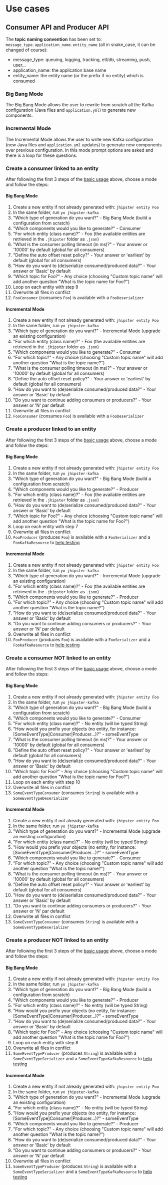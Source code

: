# Use cases

## Consumer API and Producer API

The **topic naming convention** has been set to: `message_type.application_name.entity_name` (all in snake_case, it can be changed of course):

- message_type: queuing, logging, tracking, etl/db, streaming, push, user...
- application_name: the application base name
- entity_name: the entity name (or the prefix if no entity) which is consumed

### Big Bang Mode

The Big Bang Mode allows the user to rewrite from scratch all the Kafka configuration (Java files and `application.yml`) to generate new components.

### Incremental Mode

The Incremental Mode allows the user to write new Kafka configuration (new Java files and `application.yml` updates) to generate new components over previous configuration. In this mode prompt options are asked and there is a loop for these questions.

### Create a consumer linked to an entity

After following the first 3 steps of the [basic usage](README.md#basic-usage) above, choose a mode and follow the steps:

#### Big Bang Mode

1. Create a new entity if not already generated with: `jhipster entity Foo`
2. In the same folder, run `yo jhipster-kafka`
3. "Which type of generation do you want?" - Big Bang Mode (build a configuration from scratch)
4. "Which components would you like to generate?" - Consumer
5. "For which entity (class name)?" - Foo (the available entities are retrieved in the `.jhipster` folder as `.json`)
6. "What is the consumer polling timeout (in ms)?" - Your answer or '10000' by default (global for all consumers)
7. "Define the auto offset reset policy?" - Your answer or 'earliest' by default (global for all consumers)
8. "How do you want to (de)serialize consumed/produced data?" - Your answer or 'Basic' by default
9. "Which topic for Foo?" - Any choice (choosing "Custom topic name" will add another question "What is the topic name for Foo?")
10. Loop on each entity with step 9
11. Overwrite all files in conflict
12. `FooConsumer` (consumes `Foo`) is available with a `FooDeserializer`

#### Incremental Mode

1. Create a new entity if not already generated with: `jhipster entity Foo`
2. In the same folder, run `yo jhipster-kafka`
3. "Which type of generation do you want?" - Incremental Mode (upgrade an existing configuration)
4. "For which entity (class name)?" - Foo (the available entities are retrieved in the `.jhipster` folder as `.json`)
5. "Which components would you like to generate?" - Consumer
6. "For which topic?" - Any choice (choosing "Custom topic name" will add another question "What is the topic name?")
7. "What is the consumer polling timeout (in ms)?" - Your answer or '10000' by default (global for all consumers)
8. "Define the auto offset reset policy?" - Your answer or 'earliest' by default (global for all consumers)
9. "How do you want to (de)serialize consumed/produced data?" - Your answer or 'Basic' by default
10. "Do you want to continue adding consumers or producers?" - Your answer or 'N' par default
11. Overwrite all files in conflict
12. `FooConsumer` (consumes `Foo`) is available with a `FooDeserializer`

### Create a producer linked to an entity

After following the first 3 steps of the [basic usage](README.md#basic-usage) above, choose a mode and follow the steps:

#### Big Bang Mode

1. Create a new entity if not already generated with: `jhipster entity Foo`
2. In the same folder, run `yo jhipster-kafka`
3. "Which type of generation do you want?" - Big Bang Mode (build a configuration from scratch)
4. "Which components would you like to generate?" - Producer
5. "For which entity (class name)?" - Foo (the available entities are retrieved in the `.jhipster` folder as `.json`)
6. "How do you want to (de)serialize consumed/produced data?" - Your answer or 'Basic' by default
7. "Which topic for Foo?" - Any choice (choosing "Custom topic name" will add another question "What is the topic name for Foo?")
8. Loop on each entity with step 7
9. Overwrite all files in conflict
10. `FooProducer` (produces `Foo`) is available with a `FooSerializer` and a `FooKafkaResource` to [help testing](README.md#test-consumers-and-producers)

#### Incremental Mode

1. Create a new entity if not already generated with: `jhipster entity Foo`
2. In the same folder, run `yo jhipster-kafka`
3. "Which type of generation do you want?" - Incremental Mode (upgrade an existing configuration)
4. "For which entity (class name)?" - Foo (the available entities are retrieved in the `.jhipster` folder as `.json`)
5. "Which components would you like to generate?" - Producer
6. "For which topic?" - Any choice (choosing "Custom topic name" will add another question "What is the topic name?")
7. "How do you want to (de)serialize consumed/produced data?" - Your answer or 'Basic' by default
8. "Do you want to continue adding consumers or producers?" - Your answer or 'N' par default
9. Overwrite all files in conflict
10. `FooProducer` (produces `Foo`) is available with a `FooSerializer` and a `FooKafkaResource` to [help testing](README.md#test-consumers-and-producers)

### Create a consumer NOT linked to an entity

After following the first 3 steps of the [basic usage](README.md#basic-usage) above, choose a mode and follow the steps:

#### Big Bang Mode

1. Create a new entity if not already generated with: `jhipster entity Foo`
2. In the same folder, run `yo jhipster-kafka`
3. "Which type of generation do you want?" - Big Bang Mode (build a configuration from scratch)
4. "Which components would you like to generate?" - Consumer
5. "For which entity (class name)?" - No entity (will be typed String)
6. "How would you prefix your objects (no entity, for instance: [SomeEventType]Consumer|Producer...)?" - someEventType
7. "What is the consumer polling timeout (in ms)?" - Your answer or '10000' by default (global for all consumers)
8. "Define the auto offset reset policy?" - Your answer or 'earliest' by default (global for all consumers)
9. "How do you want to (de)serialize consumed/produced data?" - Your answer or 'Basic' by default
10. "Which topic for Foo?" - Any choice (choosing "Custom topic name" will add another question "What is the topic name for Foo?")
11. Loop on each entity with step 10
12. Overwrite all files in conflict
13. `SomeEventTypeConsumer` (consumes `String`) is available with a `SomeEventTypeDeserializer`

#### Incremental Mode

1. Create a new entity if not already generated with: `jhipster entity Foo`
2. In the same folder, run `yo jhipster-kafka`
3. "Which type of generation do you want?" - Incremental Mode (upgrade an existing configuration)
4. "For which entity (class name)?" - No entity (will be typed String)
5. "How would you prefix your objects (no entity, for instance: [SomeEventType]Consumer|Producer...)?" - someEventType
6. "Which components would you like to generate?" - Consumer
7. "For which topic?" - Any choice (choosing "Custom topic name" will add another question "What is the topic name?")
8. "What is the consumer polling timeout (in ms)?" - Your answer or '10000' by default (global for all consumers)
9. "Define the auto offset reset policy?" - Your answer or 'earliest' by default (global for all consumers)
10. "How do you want to (de)serialize consumed/produced data?" - Your answer or 'Basic' by default
11. "Do you want to continue adding consumers or producers?" - Your answer or 'N' par default
12. Overwrite all files in conflict
13. `SomeEventTypeConsumer` (consumes `String`) is available with a `SomeEventTypeDeserializer`

### Create a producer NOT linked to an entity

After following the first 3 steps of the [basic usage](README.md#basic-usage) above, choose a mode and follow the steps:

#### Big Bang Mode

1. Create a new entity if not already generated with: `jhipster entity Foo`
2. In the same folder, run `yo jhipster-kafka`
3. "Which type of generation do you want?" - Big Bang Mode (build a configuration from scratch)
4. "Which components would you like to generate?" - Producer
5. "For which entity (class name)?" - No entity (will be typed String)
6. "How would you prefix your objects (no entity, for instance: [SomeEventType]Consumer|Producer...)?" - someEventType
7. "How do you want to (de)serialize consumed/produced data?" - Your answer or 'Basic' by default
8. "Which topic for Foo?" - Any choice (choosing "Custom topic name" will add another question "What is the topic name for Foo?")
9. Loop on each entity with step 8
10. Overwrite all files in conflict
11. `SomeEventTypeProducer` (produces `String`) is available with a `SomeEventTypeSerializer` and a `SomeEventTypeKafkaResource` to [help testing](README.md#test-consumers-and-producers)

#### Incremental Mode

1. Create a new entity if not already generated with: `jhipster entity Foo`
2. In the same folder, run `yo jhipster-kafka`
3. "Which type of generation do you want?" - Incremental Mode (upgrade an existing configuration)
4. "For which entity (class name)?" - No entity (will be typed String)
5. "How would you prefix your objects (no entity, for instance: [SomeEventType]Consumer|Producer...)?" - someEventType
6. "Which components would you like to generate?" - Producer
7. "For which topic?" - Any choice (choosing "Custom topic name" will add another question "What is the topic name?")
8. "How do you want to (de)serialize consumed/produced data?" - Your answer or 'Basic' by default
9. "Do you want to continue adding consumers or producers?" - Your answer or 'N' par default
10. Overwrite all files in conflict
11. `SomeEventTypeProducer` (produces `String`) is available with a `SomeEventTypeSerializer` and a `SomeEventTypeKafkaResource` to [help testing](README.md#test-consumers-and-producers)
